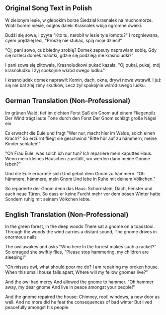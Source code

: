 ## Original Song Text in Polish
W zielonym lesie, w głebokim borze
Śiedział krasnalek na muchomorze.
Wiatr borem niesie, odgłos daleki
Krasnalek wbija ogromne ćwieki.

Budżi się sowa, i pyyta "Kto tu,
narobił w lesie tyle łomotu?"
I rozgniewana, cyem prędziej leci,
"Proszę nie stukać, spią moje dzieci!"

"Oj, pani sowo, cuż biedny zrobię?
Domek zepsuty naprawiam sobię.
Gdy się rozleci domek malutki,
gdzie się podzieją me krasnoludki?"

I pani sowa się zlitowała,
Krasnoludkowi pukać kazała.
"Oj pukaj, pukaj, mój krasnoludku
I żyj spokojnie wśród swego ludku."

I krasnoludek domek naprawił:
Komin, dach, okna, drywi nowe wstawił.
I już się nie bał złej zimy skutków,
Lecz żył spokojnie wśród swego ludku.

## German Translation (Non-Professional)
Im grünen Wald, tief im dichten Forst
Saß ein Gnom auf einem Fliegenpilz
Der Wind trägt laute Töne durch den Forst
Der Gnom schlägt große Nägel ein

Es erwacht die Eule und fragt "Wer nur,
macht hier im Walde, solch einen Krach?"
So erzürnt fliegt sie geschwind
"Bitte hör auf zu hämmern, meine Kinder schlafen!"

"Oh Frau Eule, was solch ich nur tun?
Ich repariere mein kaputtes Haus.
Wenn mein kleines Häuschen zuerfällt,
wo werden dann meine Gnome leben?"

Und die Eule erbarmte sich
Und gebot dem Gnom zu hämmern.
"Oh hämmere, hämmere, mein Gnom
Und lebe in Ruhe mit deinem Völkchen."

So reparierte der Gnom denn das Haus:
Schornstein, Dach, Fenster und auch neue Türen.
So dass er keine Furcht mehr vor dem bösen Winter hatte
Sondern ruhig mit seinem Völkchen lebte.

## English Translation (Non-Professional)
In the green forest, in the deep woods
There sat a gnome on a toadstool.
Through the woods the wind carries a distant sound,
The gnome drives in enormous nails

The owl awakes and asks "Who here
In the forrest makes such a racket?"
So enraged she swiftly flies,
"Please stop hammering, my children are sleeping!"

"Oh misses owl, what should poor me do?
I am repairing my broken house.
When this small house falls apart,
Where will my fellow gnomes live?"

And the owl had mercy
And allowed the gnome to hammer.
"Oh hammer away, my dear gnome
And live in peace amongst your people!"

And the gnome repaired the house:
Chimney, roof, windows, a new door as well.
And no more did he fear the consequences of bad winter
But lived peacefully amongst his people.